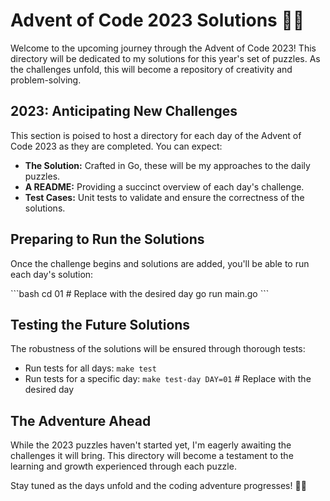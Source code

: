 # Advent of Code 2023 Solutions 🎄✨

Welcome to the upcoming journey through the Advent of Code 2023! This directory will be dedicated to my solutions for this year's set of puzzles. As the challenges unfold, this will become a repository of creativity and problem-solving.

## 2023: Anticipating New Challenges

This section is poised to host a directory for each day of the Advent of Code 2023 as they are completed. You can expect:

- **The Solution:** Crafted in Go, these will be my approaches to the daily puzzles.
- **A README:** Providing a succinct overview of each day's challenge.
- **Test Cases:** Unit tests to validate and ensure the correctness of the solutions.

## Preparing to Run the Solutions

Once the challenge begins and solutions are added, you'll be able to run each day's solution:

\```bash
cd 01  # Replace with the desired day
go run main.go
\```

## Testing the Future Solutions

The robustness of the solutions will be ensured through thorough tests:

- Run tests for all days: `make test`
- Run tests for a specific day: `make test-day DAY=01` # Replace with the desired day

## The Adventure Ahead

While the 2023 puzzles haven't started yet, I'm eagerly awaiting the challenges it will bring. This directory will become a testament to the learning and growth experienced through each puzzle. 

Stay tuned as the days unfold and the coding adventure progresses! 🚀🌟
